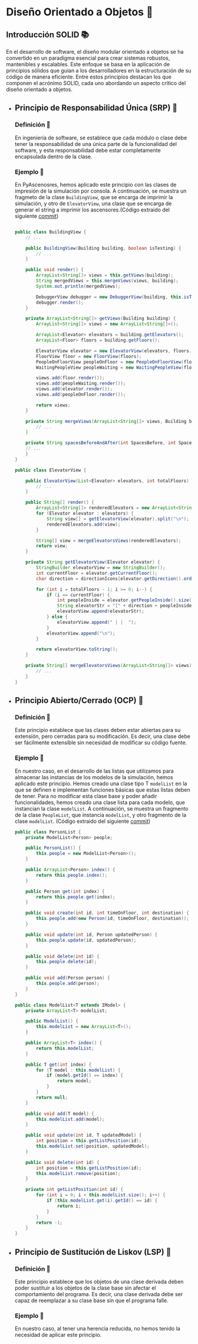 # Diseño Orientado a Objetos 🎨

## Introducción SOLID 📚

En el desarrollo de software, el diseño modular orientado a objetos se ha convertido en un paradigma esencial para crear sistemas robustos, mantenibles y escalables. Este enfoque se basa en la aplicación de principios sólidos que guían a los desarrolladores en la estructuración de su código de manera eficiente. Entre estos principios destacan los que componen el acrónimo SOLID, cada uno abordando un aspecto crítico del diseño orientado a objetos.

- ## Principio de Responsabilidad Única (SRP) 🎯

    ### Definición 📝

    En ingeniería de software, se establece que cada módulo o clase debe tener la responsabilidad de una única parte de la funcionalidad del software, y esta responsabilidad debe estar completamente encapsulada dentro de la clase.

    ### Ejemplo 🚀

    En PyAscenosres, hemos aplicado este principio con las clases de impresión de la simulación por consola. A continuación, se muestra un fragmeto de la clase `BuildingView`, que se encarga de imprimir la simulación, y otro de `ElevatorView`, una clase que se encarga de generar el string a imprimir los ascensores.(Código extraido del siguiente [commit](https://github.com/jramsgz/23-24-IdSw2-SDD/commit/05f681140a3dd07236a70253ebaba8cd54ddef18))

    ```java

    public class BuildingView {
        // ...

        public BuildingView(Building building, boolean isTesting) {
            // ...
        }

        public void render() {
            ArrayList<String[]> views = this.getViews(building);
            String mergedViews = this.mergeViews(views, building);
            System.out.println(mergedViews);

            DebuggerView debugger = new DebuggerView(building, this.isTesting);
            debugger.render();
        }

        private ArrayList<String[]> getViews(Building building) {
            ArrayList<String[]> views = new ArrayList<String[]>();

            ArrayList<Elevator> elevators = building.getElevators();
            ArrayList<Floor> floors = building.getFloors();

            ElevatorView elevator = new ElevatorView(elevators, floors.size());
            FloorView floor = new FloorView(floors);
            PeopleOnFloorView peopleOnFloor = new PeopleOnFloorView(floors);
            WaitingPeopleView peopleWaiting = new WaitingPeopleView(floors);

            views.add(floor.render());
            views.add(peopleWaiting.render());
            views.add(elevator.render());
            views.add(peopleOnFloor.render());

            return views;
        }

        private String mergeViews(ArrayList<String[]> views, Building building) {
            // ...
        }

        private String spacesBeforeAndAfter(int SpacesBefore, int SpacesAfter, String text) {
        // ...
        }
    }

    ```

    ```java
    public class ElevatorView {

        public ElevatorView(List<Elevator> elevators, int totalFloors) {
            // ...
        }

        public String[] render() {
            ArrayList<String[]> renderedElevators = new ArrayList<String[]>();
            for (Elevator elevator : elevators) {
                String view[] = getElevatorView(elevator).split("\n");
                renderedElevators.add(view);
            }

            String[] view = mergeElevatorsViews(renderedElevators);
            return view;
        }

        private String getElevatorView(Elevator elevator) {
            StringBuilder elevatorView = new StringBuilder();
            int currentFloor = elevator.getCurrentFloor();
            char direction = directionIcons[elevator.getDirection().ordinal()];

            for (int i = totalFloors - 1; i >= 0; i--) {
                if (i == currentFloor) {
                    int peopleInside = elevator.getPeopleInside().size();
                    String elevatorStr = "[" + direction + peopleInside + direction + "] ";
                    elevatorView.append(elevatorStr);
                } else {
                    elevatorView.append(" | |  ");
                }
                elevatorView.append("\n");
            }

            return elevatorView.toString();
        }

        private String[] mergeElevatorsViews(ArrayList<String[]> views) {
            // ...
        }
    }

    ```

- ## Principio Abierto/Cerrado (OCP) 🚪

    ### Definición 📝

    Este principio establece que las clases deben estar abiertas para su extensión, pero cerradas para su modificación. Es decir, una clase debe ser fácilmente extensible sin necesidad de modificar su código fuente.

    ### Ejemplo 🚀

    En nuestro caso, en el desarrollo de las listas que utilizamos para almacenar las instancias de los modelos de la simulación, hemos aplicado este principio. Hemos creado una clase tipo T `modelList` en la que se definen e implementan funciones básicas que estas listas deben de tener. Para no modificar esta clase base y poder añadir funcionalidades, hemos creado una clase lista para cada modelo, que instancian la clase `modelList`. A continuación, se muestra un fragmento de la clase `PeopleList`, que instancia `modelList`, y otro fragmento de la clase `modelList`. (Código extraido del siguiente [commit](https://github.com/jramsgz/23-24-IdSw2-SDD/commit/96ab09382a5a25e2f9d7b1bc3735d2f3c7184926))


    ```java
    public class PersonList {
        private ModelList<Person> people;

        public PersonList() {
            this.people = new ModelList<Person>();
        }

        public ArrayList<Person> index() {
            return this.people.index();
        }

        public Person get(int index) {
            return this.people.get(index);
        }

        public void create(int id, int timeOnFloor, int destination) {
            this.people.add(new Person(id, timeOnFloor, destination));
        }

        public void update(int id, Person updatedPerson) {
            this.people.update(id, updatedPerson);
        }

        public void delete(int id) {
            this.people.delete(id);
        }

        public void add(Person person) {
            this.people.add(person);
        }
    }
    ```

    ```java
    public class ModelList<T extends IModel> {
        private ArrayList<T> modelList;

        public ModelList() {
            this.modelList = new ArrayList<T>();
        }

        public ArrayList<T> index() {
            return this.modelList;
        }

        public T get(int index) {
            for (T model : this.modelList) {
                if (model.getId() == index) {
                    return model;
                }
            }
            return null;
        }

        public void add(T model) {
            this.modelList.add(model);
        }

        public void update(int id, T updatedModel) {
            int position = this.getListPosition(id);
            this.modelList.set(position, updatedModel);
        }

        public void delete(int id) {
            int position = this.getListPosition(id);
            this.modelList.remove(position);
        }

        private int getListPosition(int id) {
            for (int i = 0; i < this.modelList.size(); i++) {
                if (this.modelList.get(i).getId() == id) {
                    return i;
                }
            }
            return -1;
        }
    }
    ```

- ## Principio de Sustitución de Liskov (LSP) 🧩

    ### Definición 📝

    Este principio establece que los objetos de una clase derivada deben poder sustituir a los objetos de la clase base sin afectar el comportamiento del programa. Es decir, una clase derivada debe ser capaz de reemplazar a su clase base sin que el programa falle.

    ### Ejemplo 🚀

    En nuestro caso, al tener una herencia reducida, no hemos tenido la necesidad de aplicar este principio.